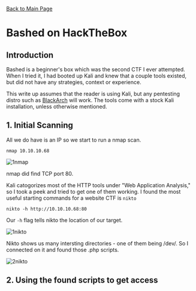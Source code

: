 [Back to Main Page](../index.html) 

# Bashed on HackTheBox





## Introduction

Bashed is a beginner's box which was the second CTF I ever attempted. When I tried it, I had booted up Kali and knew that a couple tools existed, but did not have any strategies, context or experience. 

This write up assumes that the reader is using Kali, but any pentesting distro such as [BlackArch](https://blackarch.org/) will work. The tools come with a stock Kali installation, unless otherwise mentioned.

## 1. Initial Scanning

All we do have is an IP so we start to run a nmap scan.

`nmap 10.10.10.68`

![1nmap](https://i.imgur.com/fyklCXk.png)

nmap did find TCP port 80.

Kali catogorizes most of the HTTP tools under "Web Application Analysis," so I took a peek and tried to get one of them working. I found the most useful starting commands for a website CTF is `nikto`

`nikto -h http://10.10.10.68:80`

Our `-h` flag tells nikto the location of our target. 

![1nikto](https://i.imgur.com/h1r2hqi.png)

Nikto shows us many intersting directories - one of them being /dev/. So I connected on it and found those .php scripts.

![2nikto](https://i.imgur.com/tupNPIp.png)


## 2. Using the found scripts to get access



